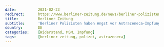 ```yaml
---
date:          2021-02-23
redirect:      https://www.berliner-zeitung.de/news/berliner-polizisten-haben-angst-vor-astrazeneca-impfung-li.141910
title:         Berliner Zeitung
subtitle:      'Berliner Polizisten haben Angst vor Astrazeneca-Impfung'
country:       DE
categories:    [Widerstand, MSM, Impfung]
tags:          [berliner zeitung, polizei, astrazeneca]
---
```

